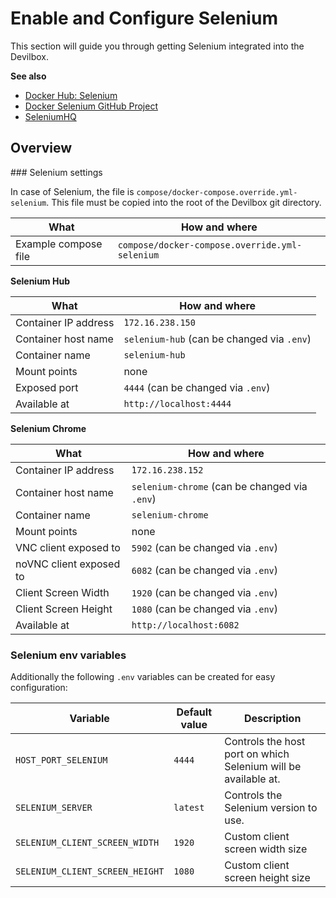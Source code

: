 # Enable and Configure Selenium

This section will guide you through getting Selenium integrated into the Devilbox.

**See also**

* [Docker Hub: Selenium](https://hub.docker.com/r/elgalu/selenium)
* [Docker Selenium GitHub Project](https://github.com/elgalu/docker-selenium)
* [SeleniumHQ](https://www.seleniumhq.org/)
    
## Overview

### Selenium settings

In case of Selenium, the file is ``compose/docker-compose.override.yml-selenium``. This file
must be copied into the root of the Devilbox git directory.
    
| What        | How and where |
| ----------- | ------------- |
| Example compose file  | `compose/docker-compose.override.yml-selenium` | 

**Selenium Hub**

| What        | How and where |
| ----------- | ------------- |
| Container IP address  | `̀172.16.238.150`                           | 
| Container host name   | `selenium-hub` (can be changed via `.env`) | 
| Container name        | `selenium-hub`                             | 
| Mount points          | none                                       | 
| Exposed port          | `4444` (can be changed via `.env`)         |  
| Available at          | `http://localhost:4444`                    | 

**Selenium Chrome**

| What        | How and where |
| ----------- | ------------- |
| Container IP address    | `̀172.16.238.152`                              | 
| Container host name     | `selenium-chrome` (can be changed via `.env`) | 
| Container name          | `selenium-chrome`                             | 
| Mount points            | none                                          | 
| VNC client exposed to   | `5902` (can be changed via `.env`)            |  
| noVNC client exposed to | `6082` (can be changed via `.env`)            |  
| Client Screen Width     | `1920` (can be changed via `.env`)            |  
| Client Screen Height    | `1080` (can be changed via `.env`)            |  
| Available at            | `http://localhost:6082`                       | 


### Selenium env variables

Additionally the following `.env` variables can be created for easy configuration:


| Variable                        | Default value | Description                                                    |
| ------------------------------- | ------------- | -------------------------------------------------------------- |
| `HOST_PORT_SELENIUM`            | `4444`        | Controls the host port on which Selenium will be available at. |
| `SELENIUM_SERVER`               | `latest`      | Controls the Selenium version to use.                          |
| `SELENIUM_CLIENT_SCREEN_WIDTH`  | `1920`        | Custom client screen width size                                | 
| `SELENIUM_CLIENT_SCREEN_HEIGHT` | `1080`        | Custom client screen height size                               | 
